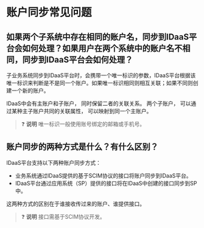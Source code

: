 # 账户同步常见问题
## 如果两个子系统中存在相同的账户名，同步到IDaaS平台会如何处理？如果用户在两个系统中的账户名不相同，同步到IDaaS平台会如何处理？
子业务系统同步到IDaaS平台时，会携带一个唯一标识的参数，IDaaS平台根据该唯一标识来判断是不是同一个账户。如果唯一标识相同则相互关联；如果不同则创建一个新的账户。

IDaaS中会有主账户和子账户， 同时保留二者的关联关系。 两个子账户， 可以通过某种主子账户共同的关联属性， 可以映射到同一个主账户。

> ❓ **说明** 唯一标识一般使用账号绑定的邮箱或手机号。

## 账户同步的两种方式是什么？有什么区别？
IDaaS平台支持以下两种账户同步方式：
- 业务系统通过IDaaS提供的基于SCIM协议的接口将账户同步到IDaaS平台。
- IDaaS平台通过应用系统（SP）提供的接口将在IDaaS中创建的接口同步到SP中。

这两种方式的区别在于谁接收传过来的账户、谁提供接口。

> ❓ **说明** 接口需基于SCIM协议开发。